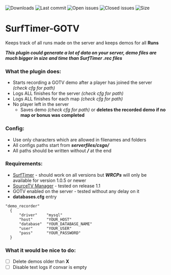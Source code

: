 ![Downloads](https://img.shields.io/github/downloads/tslashd/SurfTimer-GOTV/total?style=flat-square) ![Last commit](https://img.shields.io/github/last-commit/tslashd/SurfTimer-GOTV?style=flat-square) ![Open issues](https://img.shields.io/github/issues/tslashd/SurfTimer-GOTV?style=flat-square) ![Closed issues](https://img.shields.io/github/issues-closed/tslashd/SurfTimer-GOTV?style=flat-square) ![Size](https://img.shields.io/github/repo-size/tslashd/SurfTimer-GOTV?style=flat-square) 
# SurfTimer-GOTV

Keeps track of all runs made on the server and keeps demos for all **Runs**

***This plugin could generate a lot of data on your server, demo files are much bigger in size and time than SurfTimer .rec files***

### What the plugin does:
  - Starts recording a GOTV demo after a player has joined the server _(check cfg for path)_
  - Logs ALL finishes for the server _(check cfg for path)_
  - Logs ALL finishes for each map _(check cfg for path)_
  - No player left in the server
    - Saves demo _(check cfg for path)_ or **deletes the recorded demo if no map or bonus was completed**



### Config:
  - Use only characters which are allowed in filenames and folders
  - All configs paths start from ***serverfiles/csgo/***
  - All paths should be written without ***/*** at the end



### Requirements:
  - [SurfTimer](https://github.com/surftimer/Surftimer-Official) - should work on all versions but ***WRCPs*** will only be available for version 1.0.5 or newer
  - [SourceTV Manager](https://github.com/peace-maker/sourcetvmanager#sourcetv-manager) - tested on release 1.1
  - GOTV enabled on the server - tested without any delay on it
  - **databases.cfg** entry
  ```
  "demo_recorder"
	{
		"driver"    "mysql"
		"host"      "YOUR_HOST"
		"database"  "YOUR_DATABASE_NAME"
		"user"      "YOUR_USER"
		"pass"      "YOUR_PASSWORD"
	}
  ```



### What it would be nice to do:
 - [ ] Delete demos older than **X**
 - [ ] Disable text logs if convar is empty
